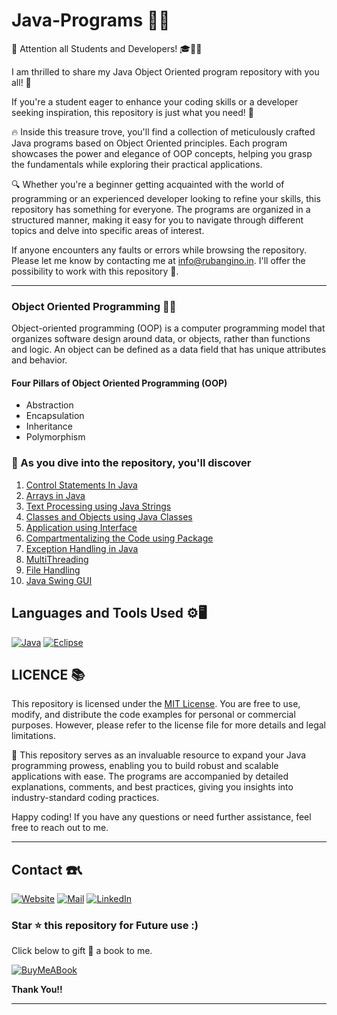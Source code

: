 # Java-Programs 👨‍💻

📢 Attention all Students and Developers! 🎓👩‍💻

I am thrilled to share my Java Object Oriented program repository with you all! 🚀

If you're a student eager to enhance your coding skills or a developer seeking inspiration, this repository is just what you need! 🌟

🔥 Inside this treasure trove, you'll find a collection of meticulously crafted Java programs based on Object Oriented principles. Each program showcases the power and elegance of OOP concepts, helping you grasp the fundamentals while exploring their practical applications.

🔍 Whether you're a beginner getting acquainted with the world of programming or an experienced developer looking to refine your skills, this repository has something for everyone. The programs are organized in a structured manner, making it easy for you to navigate through different topics and delve into specific areas of interest.

If anyone encounters any faults or errors while browsing the repository. Please let me know by contacting me at info@rubangino.in. I'll offer the possibility to work with this repository 🤝.

---

### Object Oriented Programming 🧑‍💻

Object-oriented programming (OOP) is a computer programming model that organizes software design around data, or objects, rather than functions and logic. An object can be defined as a data field that has unique attributes and behavior.

#### Four Pillars of Object Oriented Programming (OOP)

- Abstraction 
- Encapsulation
- Inheritance 
- Polymorphism

### 🎯 As you dive into the repository, you'll discover

1. [Control Statements In Java](/1-Control-Statements-in-Java)
2. [Arrays in Java](/2-Arrays-in-java)
3. [Text Processing using Java Strings](/3-Text-processing-using-java-strings)
4. [Classes and Objects using Java Classes](/4-Classes-and-Objects-in-Java)
5. [Application using Interface](/5-Application-using-Interface)
6. [Compartmentalizing the Code using Package](/6-Compartmentalizing-the-Code-using-package)
7. [Exception Handling in Java](/7-Exception-handling-in-Java)
8. [MultiThreading](/8-MultiThreading)
9. [File Handling](/9-FileHandling)
10. [Java Swing GUI](/10-JavaSwingGUI)

## Languages and Tools Used ⚙️🖥️

[![Java](https://img.shields.io/badge/Java-ED8B00?style=for-the-badge&logo=java&logoColor=white)](https://github.com/Ruban2205/Java-Programs)
[![Eclipse](https://img.shields.io/badge/Eclipse-2C2255?style=for-the-badge&logo=eclipse&logoColor=white)](https://github.com/Ruban2205/Java-Programs)


## LICENCE 📚

This repository is licensed under the [MIT License](/LICENSE). You are free to use, modify, and distribute the code examples for personal or commercial purposes. However, please refer to the license file for more details and legal limitations.

🚀 This repository serves as an invaluable resource to expand your Java programming prowess, enabling you to build robust and scalable applications with ease. The programs are accompanied by detailed explanations, comments, and best practices, giving you insights into industry-standard coding practices.

Happy coding! If you have any questions or need further assistance, feel free to reach out to me.

<hr/>

## Contact ☎️📞

[![Website](https://img.shields.io/badge/website-000000?style=for-the-badge&logo=About.me&logoColor=white)](https://rubangino.in/)
[![Mail](https://img.shields.io/badge/Email-D14836?style=for-the-badge&logo=gmail&logoColor=white)](mailto:info@rubangino.in)
[![LinkedIn](https://img.shields.io/badge/LinkedIn-0077B5?style=for-the-badge&logo=linkedin&logoColor=white)](https://www.linkedin.com/in/ruban-gino-singh/)

### Star ⭐ this repository for Future use :)

Click below to gift 🎁 a book to me.

[![BuyMeABook](https://img.shields.io/badge/Buy%20Me%20a%20Book-ffdd00?style=for-the-badge&logo=buy-me-a-book&logoColor=black)
](https://bit.ly/3M5jxLd)

**Thank You!!**

<hr/>
